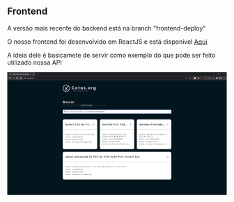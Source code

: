 ## Frontend

A versão mais recente do backend está na branch "frontend-deploy"

O nosso frontend foi desenvolvido em ReactJS e está disponível <a href="https://cotas.org" target="_blank" title="cotas.org">Aqui</a>

A ideia dele é basicamete de servir como exemplo do que pode ser feito utilizado nossa API

<img src="../pagina.PNG" alt="Site print" title="Site hospedado" />

